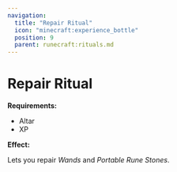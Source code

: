 ```yaml
---
navigation:
  title: "Repair Ritual"
  icon: "minecraft:experience_bottle"
  position: 9
  parent: runecraft:rituals.md
---
```


# Repair Ritual

**__Requirements:__** 

- Altar 
- XP

**__Effect:__** 

Lets you repair *Wands* and *Portable Rune Stones*.

